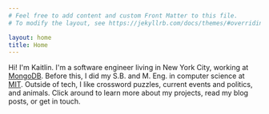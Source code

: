 ```yaml
---
# Feel free to add content and custom Front Matter to this file.
# To modify the layout, see https://jekyllrb.com/docs/themes/#overriding-theme-defaults

layout: home
title: Home
---
```


Hi! I'm Kaitlin. I'm a software engineer living in New York City, working at [MongoDB](https://www.mongodb.com/). Before this, I did my S.B. and M. Eng. in computer science at [MIT](https://web.mit.edu/). Outside of tech, I like crossword puzzles, current events and politics, and animals. Click around to learn more about my projects, read my blog posts, or get in touch.